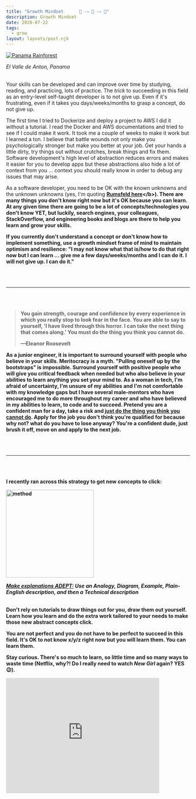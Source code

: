 ```yaml
---
title: "Growth Mindset  󠀠 	 🌱 ⤍ 🌿 ⤍ 🌳"
description: Growth Mindset
date: 2020-07-22
tags:
  - grow
layout: layouts/post.njk
---
```


<a target="_blank" href="https://www.tripadvisor.com/Attraction_Review-g635545-d301003-Reviews-El_Valle_de_Anton-El_Valle_de_Anton_Cocle_Province.html"><img src="https://i.imgur.com/UM6hI1s.jpg?2" title="Panama Rainforest" /></a>

<i>
<cite>El Valle de Anton, Panama</cite>
</i>

</br>
</br>

Your skills can be developed and can improve over time by studying, reading, and practicing, lots of practice. The <i>trick</i> to succeeding in this field as an entry-level self-taught developer is to not give up. Even if it's frustrating, even if it takes you days/weeks/months to grasp a concept, do not give up.

The first time I tried to Dockerize and deploy a project to AWS I did it without a tutorial. I read the Docker and AWS documentations and tried to see if I could make it work. It took me a couple of weeks to make it work but I learned a ton. I believe that battle wounds not only make you psychologically stronger but make you better at your job. Get your hands a little dirty, try things out without crutches, break things and fix them. Software development's high level of abstraction reduces errors and makes it easier for you to develop apps but these abstractions also hide a lot of context from you ... context you should really know in order to debug any issues that may arise.

As a software developer, you need to be OK with the known unknowns and the unknown unknowns (yes, I'm quoting <b>[Rumsfeld here](https://academic.oup.com/jxb/article/60/3/712/453685_)</b>). There are many things you don't know right now but it's OK because you can learn. At any given time there are going to be a lot of concepts/technologies you don't know YET, but luckily, search engines, your colleagues, StackOverflow, and engineering books and blogs are there to help you learn and grow your skills.

If you currently don't understand a concept or don't know how to implement something, use a growth mindset frame of mind to maintain optimism and resilience: "I may not know what that is/how to do that right now but I can learn ... give me a few days/weeks/months and I can do it. I will not give up. I can do it."

</br>
</br>

---

</br>
</br>

<blockquote cite="https://www.fdrlibrary.org/eleanor-roosevelt">
<p>
You gain strength, courage and confidence by every experience in which you really stop to look fear in the face. You are able to say to yourself, 'I have lived through this horror. I can take the next thing that comes along.' You must do the thing you think you cannot do.
</p>
<footer> —Eleanor Roosevelt
</footer>
</blockquote>

As a junior engineer, it is important to surround yourself with people who believe in your skills. Meritocracy is a myth. "Pulling oneself up by the bootstraps" is impossible. Surround yourself with positive people who will give you critical feedback when needed but who also believe in your abilities to learn anything you set your mind to. As a woman in tech, I'm afraid of uncertainty, I'm unsure of my abilities and I'm not comfortable with my knowledge gaps but I have several male-mentors who have encouraged me to do more throughout my career and who have believed in my abilities to learn, to code and to succeed. Pretend you are a confident man for a day, take a risk and <b><u>[just do the thing you think you cannot do](https://www.theatlantic.com/magazine/archive/2014/05/the-confidence-gap/359815/)</u></b>. Apply for the job you don't think you're qualified for because why not? what do you have to lose anyway? You're a confident dude, just brush it off, move on and apply to the next job.

</br>
</br>

---

</br>
</br>

I recently ran across this strategy to get new concepts to click:

<a class="links" href="https://betterexplained.com/articles/adept-method/" target="_blank"><img src="https://i.imgur.com/p7r0iJh.png" alt="method" style="max-width:100%; height:15rem;"></a>

<i>
<cite>
<a class="links" href="https://betterexplained.com/articles/adept-method/" target="_blank">
Make explanations ADEPT:</a> </cite> Use an Analogy, Diagram, Example, Plain-English description, and then a Technical description
</i>

</br>
</br>

Don't rely on tutorials to draw things out for you, draw them out yourself. Learn how you learn and do the extra work tailored to your needs to make those new abstract concepts click.

You are not perfect and you do not have to be perfect to succeed in this field. It's OK to not know <b>x/y/z</b> right now but you will learn them. You can learn them.

Stay curious. There's so much to learn, so little time and so many ways to waste time (Netflix, why?! Do I really need to watch <i> New Girl</i> again? <b> YES </b> 😉).

<div class="video-responsive">
<iframe width="420" height="315"" src="https://www.youtube.com/embed/kz7Hl4lbN0Y" frameborder="0" allow="accelerometer; autoplay; encrypted-media; gyroscope; picture-in-picture" allowfullscreen></iframe>
</div>
